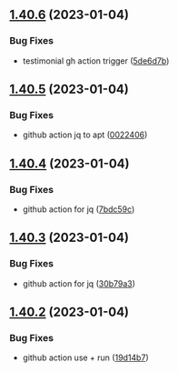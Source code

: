 ## [1.40.6](https://github.com/EddieHubCommunity/LinkFree/compare/v1.40.5...v1.40.6) (2023-01-04)


### Bug Fixes

* testimonial gh action trigger ([5de6d7b](https://github.com/EddieHubCommunity/LinkFree/commit/5de6d7b19f98214cd13c491bd4e595925765c50b))



## [1.40.5](https://github.com/EddieHubCommunity/LinkFree/compare/v1.40.4...v1.40.5) (2023-01-04)


### Bug Fixes

* github action jq to apt ([0022406](https://github.com/EddieHubCommunity/LinkFree/commit/00224060dd733ad66182efa8c4dc1709a45a2e36))



## [1.40.4](https://github.com/EddieHubCommunity/LinkFree/compare/v1.40.3...v1.40.4) (2023-01-04)


### Bug Fixes

* github action for jq ([7bdc59c](https://github.com/EddieHubCommunity/LinkFree/commit/7bdc59c8aaaa4ce8915b0399102eee0b65cb35c7))



## [1.40.3](https://github.com/EddieHubCommunity/LinkFree/compare/v1.40.2...v1.40.3) (2023-01-04)


### Bug Fixes

* github action for jq ([30b79a3](https://github.com/EddieHubCommunity/LinkFree/commit/30b79a3685339e54fc9495254b1aa575f14f6225))



## [1.40.2](https://github.com/EddieHubCommunity/LinkFree/compare/v1.40.1...v1.40.2) (2023-01-04)


### Bug Fixes

* github action use + run ([19d14b7](https://github.com/EddieHubCommunity/LinkFree/commit/19d14b7878d38dfcf967b9f2f869d70d29609d06))



